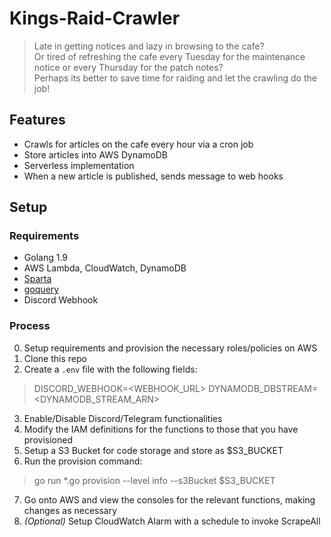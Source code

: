 # Kings-Raid-Crawler
> Late in getting notices and lazy in browsing to the cafe?<br>
> Or tired of refreshing the cafe every Tuesday for the maintenance notice or every Thursday for the patch notes?<br>
> Perhaps its better to save time for raiding and let the crawling do the job!

## Features
- Crawls for articles on the cafe every hour via a cron job
- Store articles into AWS DynamoDB
- Serverless implementation
- When a new article is published, sends message to web hooks

## Setup
### Requirements
- Golang 1.9
- AWS Lambda, CloudWatch, DynamoDB
- [Sparta](http://gosparta.io)
- [goquery](https://godoc.org/github.com/PuerkitoBio/goquery)
- Discord Webhook

### Process
0. Setup requirements and provision the necessary roles/policies on AWS
1. Clone this repo
2. Create a `.env` file with the following fields:
> DISCORD_WEBHOOK=<WEBHOOK_URL>
> DYNAMODB_DBSTREAM=<DYNAMODB_STREAM_ARN>
3. Enable/Disable Discord/Telegram functionalities
4. Modify the IAM definitions for the functions to those that you have provisioned
5. Setup a S3 Bucket for code storage and store as $S3_BUCKET
6. Run the provision command:
> go run *.go provision --level info --s3Bucket $S3_BUCKET
7. Go onto AWS and view the consoles for the relevant functions, making changes as necessary
8. *(Optional)* Setup CloudWatch Alarm with a schedule to invoke ScrapeAll


